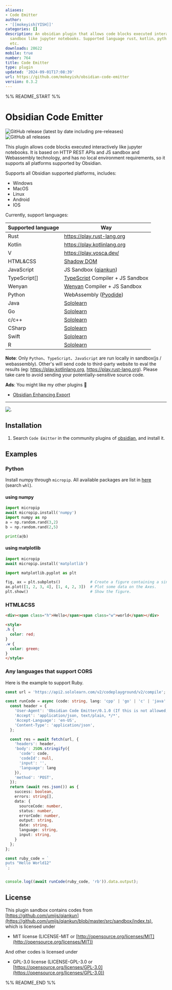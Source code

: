 ```yaml
---
aliases:
- Code Emitter
author:
- '[[mokeyish|YISH]]'
categories: []
description: An obsidian plugin that allows code blocks executed interactively in
  sandbox like jupyter notebooks. Supported language rust、kotlin、python、Javascript、TypeScript
  etc.
downloads: 28622
mobile: true
number: 764
title: Code Emitter
type: plugin
updated: '2024-09-01T17:08:39'
url: https://github.com/mokeyish/obsidian-code-emitter
version: 0.3.2
---
```


%% README_START %%

# Obsidian Code Emitter

![GitHub release (latest by date including pre-releases)](https://img.shields.io/github/v/release/mokeyish/obsidian-code-emitter?display_name=tag&include_prereleases)
![GitHub all releases](https://img.shields.io/github/downloads/mokeyish/obsidian-code-emitter/total?style=flat-square)

This plugin allows code blocks executed interactively like jupyter notebooks. It is based on HTTP REST APIs and JS sandbox and Webassembly technology, and has no local environment requirements, so it supports all platforms supported by Obsidian.

Supports all Obsidian supported platforms, includes:

- Windows
- MacOS
- Linux
- Android
- IOS

Currently, support languages:

| Supported language | Way                                                          |
| ------------------ | ------------------------------------------------------------ |
| Rust               | https://play.rust-lang.org                                   |
| Kotlin             | https://play.kotlinlang.org                                  |
| V                  | https://play.vosca.dev/                                      |
| HTML&CSS           | [Shadow DOM](https://developer.mozilla.org/en-US/docs/Web/API/Web_components/Using_shadow_DOM) |       
| JavaScript         | JS Sandbox ([qiankun](https://github.com/umijs/qiankun/blob/master/src/sandbox/index.ts)) |
| TypeScript[]       | [TypeScript](https://www.typescriptlang.org/) Compiler + JS Sandbox |
| Wenyan             | [Wenyan](https://github.com/wenyan-lang/wenyan)  Compiler + JS Sandbox |
| Python             | WebAssembly ([Pyodide](https://github.com/pyodide/pyodide))  |
| Java               | [Sololearn](https://www.sololearn.com)                       |
| Go                 | [Sololearn](https://www.sololearn.com)                       |
| c/c++              | [Sololearn](https://www.sololearn.com)                       |
| CSharp             | [Sololearn](https://www.sololearn.com)                       |
| Swift              | [Sololearn](https://www.sololearn.com)                       |
| R                  | [Sololearn](https://www.sololearn.com)                       |          

**Note**: Only `Python`、`TypeScript`、`JavaScript` are run locally in sandbox(js / webassembly). Other's will send
code to third-party website to eval the results (eg: https://play.kotlinlang.org, https://play.rust-lang.org).
Please take care to avoid sending your potentially-sensitive source code.


**Ads**: You might like my other plugins 🤪

- [Obsidian Enhancing Export](https://github.com/mokeyish/obsidian-enhancing-export)

---

![.](https://raw.githubusercontent.com/mokeyish/obsidian-code-emitter/HEAD/screenshots/code-emitter.gif)

## Installation

1. Search `Code Emitter` in the community plugins of [obsidian](https://obsidian.md/), and install it.

## Examples

### Python

Install numpy through `micropip`. All available packages are list in [here](https://github.com/mokeyish/pyodide-dist/find/master) (search `whl`).

#### using numpy

```python
import micropip
await micropip.install('numpy')  
import numpy as np
a = np.random.rand(3,2)
b = np.random.rand(2,5)

print(a@b)
```

#### using matplotlib

```python
import micropip
await micropip.install('matplotlib')

import matplotlib.pyplot as plt

fig, ax = plt.subplots()             # Create a figure containing a single Axes.
ax.plot([1, 2, 3, 4], [1, 4, 2, 3])  # Plot some data on the Axes.
plt.show()                           # Show the figure.
```

### HTML&CSS

```html
<div><span class="h">Hello</span><span class="w">world</span></div>

<style>
.h {
  color: red;
}
.w {
  color: green;
}
</style>
```

### Any languages that support CORS

Here is the example to support Ruby.

```typescript
const url = 'https://api2.sololearn.com/v2/codeplayground/v2/compile';

const runCode = async (code: string, lang: 'cpp' | 'go' | 'c' | 'java' | 'cs' | 'swift' | 'rb') => {
  const header = {
    'User-Agent': 'Obsidian Code Emitter/0.1.0 (If this is not allowed, please let me know)',
    'Accept': 'application/json, text/plain, */*',
    'Accept-Language': 'en-US',
    'Content-Type': 'application/json',
  };

  const res = await fetch(url, {
    'headers': header,
    'body': JSON.stringify({
      'code': code,
      'codeId': null,
      'input': '',
      'language': lang
    }),
    'method': 'POST',
  });
  return (await res.json()) as {
    success: boolean,
    errors: string[],
    data: {
      sourceCode: number,
      status: number,
      errorCode: number,
      output: string,
      date: string,
      language: string,
      input: string,
    }
  };
};

const ruby_code = `
puts "Hello World12"
`;


console.log((await runCode(ruby_code, 'rb')).data.output);
```



## License

This plugin sandbox contains codes from [https://github.com/umijs/qiankun](https://github.com/umijs/qiankun/blob/master/src/sandbox/index.ts), which is licensed under

- MIT license (LICENSE-MIT or [http://opensource.org/licenses/MIT](http://opensource.org/licenses/MIT))

And other codes is licensed under

- GPL-3.0 license (LICENSE-GPL-3.0 or [https://opensource.org/licenses/GPL-3.0](https://opensource.org/licenses/GPL-3.0))


%% README_END %%